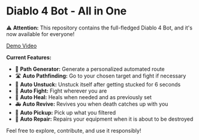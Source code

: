 # Diablo 4 Bot - All in One

:warning: **Attention:** This repository contains the full-fledged Diablo 4 Bot, and it's now available for everyone!

[Demo Video](https://www.youtube.com/watch?v=UY3jNfD4w4I)

**Current Features:**
- :pizza: **Path Generator:** Generate a personalized automated route
- :motorway: **Auto Pathfinding:** Go to your chosen target and fight if necessary
- 🚨 **Auto Unstuck:** Unstuck itself after getting stucked for 6 seconds
- :punch: **Auto Fight:** Fight wherever you are
- :pill: **Auto Heal:** Heals when needed and as previously set
- :ambulance: **Auto Revive:** Revives you when death catches up with you
- 🫳 **Auto Pickup:** Pick up what you filtered
- :toolbox: **Auto Repair:** Repairs your equipment when it is about to be destroyed

Feel free to explore, contribute, and use it responsibly!
